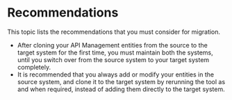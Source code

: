 <!-- copyebe528a854404da88ebcc1acc0ed4e30 -->

# Recommendations

This topic lists the recommendations that you must consider for migration.



-   After cloning your API Management entities from the source to the target system for the first time, you must maintain both the systems, until you switch over from the source system to your target system completely.
-   It is recommended that you always add or modify your entities in the source system, and clone it to the target system by rerunning the tool as and when required, instead of adding them directly to the target system.

